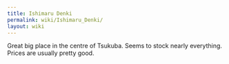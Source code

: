 ```yaml
---
title: Ishimaru Denki
permalink: wiki/Ishimaru_Denki/
layout: wiki
---
```


Great big place in the centre of Tsukuba. Seems to stock nearly
everything. Prices are usually pretty good.
